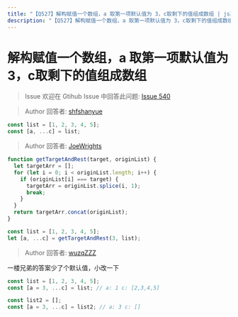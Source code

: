 ```yaml
---
title: "【Q527】解构赋值一个数组，a 取第一项默认值为 3，c取剩下的值组成数组 | js高频面试题"
description: "【Q527】解构赋值一个数组，a 取第一项默认值为 3，c取剩下的值组成数组 字节跳动面试题、阿里腾讯面试题、美团小米面试题。"
---
```


# 解构赋值一个数组，a 取第一项默认值为 3，c取剩下的值组成数组

> Issue
> 欢迎在 Gtihub Issue 中回答此问题: [Issue 540](https://github.com/shfshanyue/Daily-Question/issues/540)

> Author
> 回答者: [shfshanyue](https://github.com/shfshanyue)

```js
const list = [1, 2, 3, 4, 5];
const [a, ...c] = list;
```

> Author
> 回答者: [JoeWrights](https://github.com/JoeWrights)

```javascript
function getTargetAndRest(target, originList) {
  let targetArr = [];
  for (let i = 0; i < originList.length; i++) {
    if (originList[i] === target) {
      targetArr = originList.splice(i, 1);
      break;
    }
  }
  return targetArr.concat(originList);
}

const list = [1, 2, 3, 4, 5];
let [a, ...c] = getTargetAndRest(3, list);
```

> Author
> 回答者: [wuzqZZZ](https://github.com/wuzqZZZ)

一楼兄弟的答案少了个默认值，小改一下

```javascript
const list = [1, 2, 3, 4, 5];
const [a = 3, ...c] = list; // a: 1 c: [2,3,4,5]

const list2 = [];
const [a = 3, ...c] = list2; // a: 3 c: []
```
